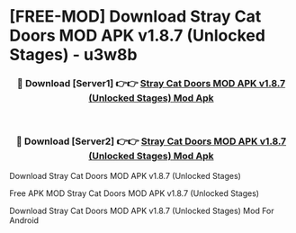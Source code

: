 # [FREE-MOD] Download Stray Cat Doors MOD APK v1.8.7 (Unlocked Stages) - u3w8b


<div align="center">
<h3>🔴 Download [Server1] 👉👉 <a href="https://apk-comot.site?title=Stray_Cat_Doors_MOD_APK_v1.8.7_(Unlocked_Stages)">Stray Cat Doors MOD APK v1.8.7 (Unlocked Stages) Mod Apk</a></h3><br>

<h3>🔴 Download [Server2] 👉👉 <a href="https://apk-comot.site?title=Stray_Cat_Doors_MOD_APK_v1.8.7_(Unlocked_Stages)">Stray Cat Doors MOD APK v1.8.7 (Unlocked Stages) Mod Apk</a></h3>
</div>



Download Stray Cat Doors MOD APK v1.8.7 (Unlocked Stages) 

Free APK MOD Stray Cat Doors MOD APK v1.8.7 (Unlocked Stages) 

Download Stray Cat Doors MOD APK v1.8.7 (Unlocked Stages) Mod For Android
